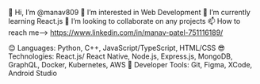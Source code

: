 👋 Hi, I’m @manav809
👀 I’m interested in Web Development
🌱 I’m currently learning React.js
💞️ I’m looking to collaborate on any projects
📫 How to reach me--> https://www.linkedin.com/in/manav-patel-751116189/

😊 Languages: Python, C++, JavaScript/TypeScript, HTML/CSS
😎 Technologies: React.js/ React Native, Node.js, Express.js, MongoDB, GraphQL, Docker, Kubernetes, AWS
🥶 Developer Tools: Git, Figma, XCode, Android Studio
